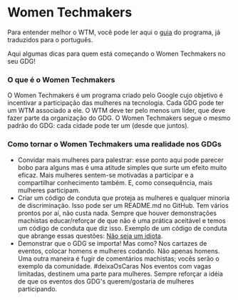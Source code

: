 # Women Techmakers

Para entender melhor o WTM, você pode ler aqui o [guia](Guia-para-organizadores-da-comunidade.md) do programa, já traduzidos para o português.

Aqui algumas dicas para quem está começando o Women Techmakers no seu GDG!

### O que é o Women Techmakers

O Women Techmakers é um programa criado pelo Google cujo objetivo é incentivar a participação das mulheres na tecnologia. Cada GDG pode ter um WTM associado a ele. O WTM deve ter pelo menos um líder, que deve fazer parte da organização do GDG. O Women Techmakers segue o mesmo padrão do GDG: cada cidade pode ter um (desde que juntos).

### Como tornar o Women Techmakers uma realidade nos GDGs

* Convidar mais mulheres para palestrar: esse ponto aqui pode parecer bobo para alguns mas é uma atitude simples que surte um efeito muito eficaz. Mais mulheres sentem-se motivadas a participar e a compartilhar conhecimento também. E, como consequência, mais mulheres participam.
* Criar um código de conduta que proteja as mulheres e qualquer minoria de discriminação. Isso pode ser um README.md no GitHub. Tem vários prontos por aí, não custa nada. Sempre que houver demonstrações machistas educar/reforçar de que não é uma prática aceitável e temos um código de conduta que diz isso. Exemplo de um código de conduta que abrange essas questões: [Não seja um idiota](https://meta.wikimedia.org/wiki/Don%27t_be_a_dick).
* Demonstrar que o GDG se importa! Mas como? Nos cartazes de eventos, colocar homens e mulheres codando. Não apenas homens. Uma outra maneira é fugir de comentários machistas; vocês serão o exemplo da comunidade. #deixaOsCaras
Nos eventos com vagas limitadas, destinem uma parte para mulheres. Sempre reforçar a idéia de que os eventos dos GDG's querem/gostaria de mulheres participando.


